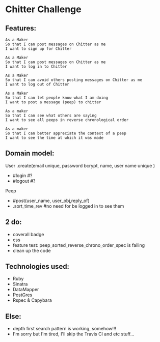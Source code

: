 Chitter Challenge
=================

Features:
-------

```
As a Maker
So that I can post messages on Chitter as me
I want to sign up for Chitter

As a Maker
So that I can post messages on Chitter as me
I want to log in to Chitter

As a Maker
So that I can avoid others posting messages on Chitter as me
I want to log out of Chitter

As a Maker
So that I can let people know what I am doing  
I want to post a message (peep) to chitter

As a maker
So that I can see what others are saying  
I want to see all peeps in reverse chronological order

As a maker
So that I can better appreciate the context of a peep
I want to see the time at which it was made
```

Domain model:
-------
User
.create(email unique, password bcrypt, name, user name unique )
- #login #?
- #logout #?

Peep
- #post(user_name, user_obj,reply_of)
- .sort_time_rev #no need for be logged in to see them

2 do:
-------
- coverall badge
- css
- feature test: peep_sorted_reverse_chrono_order_spec is failing
- clean up the code

Technologies used:
-------
- Ruby
- Sinatra
- DataMapper
- PostGres
- Rspec & Capybara

Else:
-------
- depth first search pattern is working, somehow!!!
- I'm sorry but I'm tired, I'll skip the Travis CI and etc stuff...
